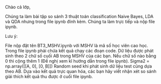 Chào cả lớp,

Chúng ta làm bài tập so sánh 3 thuật toán classification Naive Bayes, LDA và QDA nhưng trong file ipynb đính kèm. Chúng ta làm trực tiếp và nộp file ipynb.

Lưu ý:

File nộp đặt tên BT3_MSHV.ipynb với MSHV là mã số học viên cao học.
Trong file ipynb phải chứa kết quả chạy các đoạn code.
Dữ liệu được phát sinh theo 2 chữ số cuối AB trong MSHV của các bạn. Nếu chữ số nào bằng 0 thì cộng thêm 1 (Đề nghị xem kĩ hướng dẫn trong file ipynb). 
Sigma2 = np.array([[A, 0], [0, B]])
Random seed khi phát sinh dữ liệu test cũng dựa theo AB.
Dựa vào kết quả trực quan hóa, các bạn hãy viết nhận xét so sánh giải thích kết quả thu được ở cuối file ipynb.